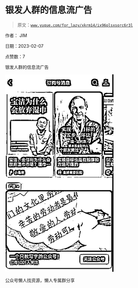 # 银发人群的信息流广告

> 原文：[`www.yuque.com/for_lazy/xkrm14/ix96plsxsorc6r3l`](https://www.yuque.com/for_lazy/xkrm14/ix96plsxsorc6r3l)



作者： JIM



日期：2023-02-07



点赞数：7



银发人群的信息流广告



![](img/06574ad9eb90485b6d8772e8a70265a7.png)



公众号懒人找资源，懒人专属群分享

